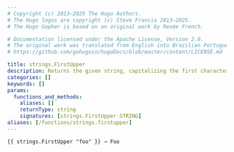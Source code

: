 ```yaml
---
# Copyright (c) 2013–2025 The Hugo Authors.
# The Hugo logos are copyright (c) Steve Francia 2013–2025.
# The Hugo Gopher is based on an original work by Renée French.

# Documentation licensed under the Apache License, Version 2.0.
# The original work was translated from English into Brazilian Portuguese.
# https://github.com/gohugoio/hugoDocs/blob/master/content/LICENSE.md

title: strings.FirstUpper
description: Returns the given string, capitalizing the first character.
categories: []
keywords: []
params:
  functions_and_methods:
    aliases: []
    returnType: string
    signatures: [strings.FirstUpper STRING]
aliases: [/functions/strings.firstupper]
---
```


```go-html-template
{{ strings.FirstUpper "foo" }} → Foo
```
